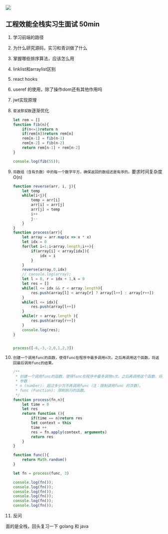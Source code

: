 ![](file://C:\Personal\Documents\IkMarkdown\makedown-manager/.assets/百度一面.md151231.320574.png)

## 工程效能全栈实习生面试 50min

1. 学习前端的路径
2. 为什么研究源码，实习和青训做了什么
3. 掌握哪些排序算法，应该怎么用
4. linklist和arraylist区别
5. react hooks
6. useref 的使用，除了操作dom还有其他作用吗
7. jwt实现原理
8. `斐波那契数`逐渐优化

   ```js
   let rem = []
   function fib(n){
       if(n<=1)return n
       if(rem[n])return rem[n]
       rem[n-1] = fib(n-1)
       rem[n-2] = fib(n-2)
       return rem[n-1] + rem[n-2]
   }

   console.log(fib(55));
   ```
9. `将数组（含有负数）中的每一个数字平方，确保返回的数组还是有序的。`要求时间复杂度O(n)

   ```js
   function reverse(arr, i, j){
       let temp
       while(i<j){
           temp = arr[i]
           arr[i] = arr[j]
           arr[j] = temp
           i++
           j--
       }
   }
   function process(arr){
       let array = arr.map(x => x * x)
       let idx = 0
       for(let i=1;i<array.length;i++){
           if(array[i] < array[idx]){
               idx = i
           }
       }
       reverse(array,0,idx)
       // console.log(array);
       let l = 0, r = idx + 1,k = 0
       let res = []
       while(l <= idx && r < array.length){
           res.push(array[l] < array[r] ? array[l++] : array[r++])
       }
       while(l <= idx){
           res.push(array[l++])
       }
       while(r < array.length ){
           res.push(array[r++])
       }
       console.log(res);
   }


   process([-6,-3,-2,0,1,2,3])

   ```
10. `创建一个调用func的函数，使得func在程序中最多调用n次。之后再调用这个函数，将返回最后调用func的结果。`

    ```js
    /**
     * 创建一个调用func的函数，使得func在程序中最多调用n次。之后再调用这个函数，将返回最后调用func的结果。
     * 参数：
     * n (number): 超过多少次不再调用func（注：限制调用func 的次数）。
     * func (Function): 限制执行的函数。
     */
    function process(fn,n){
        let time = 0
        let res
        return function (){
            if(time == n)return res
            let context = this
            time ++
            res = fn.apply(context, arguments)
            return res
        }
    }

    function func(){
        return Math.random()
    }

    let fn = process(func, 3)

    console.log(fn());
    console.log(fn());
    console.log(fn());
    console.log(fn());
    console.log(fn());
    console.log(fn());
    ```
11. 反问

面的是全栈，回头复习一下 golang 和 java
